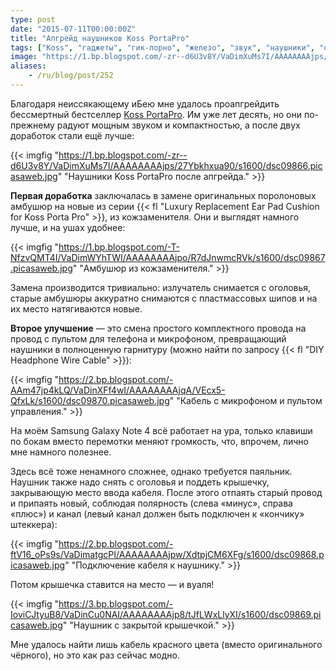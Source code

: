 ```yaml
---
type: post
date: "2015-07-11T00:00:00Z"
title: "Апгрейд наушников Koss PortaPro"
tags: ["Koss", "гаджеты", "гик-порно", "железо", "звук", "наушники", "очумелые ручки", "ремонт", "сделай сам"]
image: "https://1.bp.blogspot.com/-zr--d6U3v8Y/VaDimXuMs7I/AAAAAAAAjps/27Ybkhxua90/s1600/dsc09866.picasaweb.jpg"
aliases:
    - /ru/blog/post/252
---
```


Благодаря неиссякающему иБею мне удалось проапгрейдить бессмертный бестселлер [Koss PortaPro](http://www.koss.com/en/products/headphones/on-ear-headphones/PortaPro__Porta_Pro_On_Ear_Headphone). Им уже лет десять, но они по-прежнему радуют мощным звуком и компактностью, а после двух доработок стали ещё лучше:

{{< imgfig "https://1.bp.blogspot.com/-zr--d6U3v8Y/VaDimXuMs7I/AAAAAAAAjps/27Ybkhxua90/s1600/dsc09866.picasaweb.jpg" "Наушники Koss PortaPro после апгрейда." >}}

<!--more-->

**Первая доработка** заключалась в замене оригинальных поролоновых амбушюр на новые из серии {{< fl "Luxury Replacement Ear Pad Cushion for Koss Porta Pro" >}}, из кожзаменителя. Они и выглядят намного лучше, и на ушах удобнее:

{{< imgfig "https://1.bp.blogspot.com/-T-NfzvQMT4I/VaDimWYhTWI/AAAAAAAAjpo/R7dJnwmcRVk/s1600/dsc09867.picasaweb.jpg" "Амбушюр из кожзаменителя." >}}

Замена производится тривиально: излучатель снимается с оголовья, старые амбушюры аккуратно снимаются с пластмассовых шипов и на их место натягиваются новые.

**Второе улучшение** — это смена простого комплектного провода на провод с пультом для телефона и микрофоном, превращающий наушники в полноценную гарнитуру (можно найти по запросу {{< fl "DIY Headphone Wire Cable" >}}):

{{< imgfig "https://2.bp.blogspot.com/-AAm47jp4kLQ/VaDinXFf4wI/AAAAAAAAjqA/VEcx5-QfxLk/s1600/dsc09870.picasaweb.jpg" "Кабель с микрофоном и пультом управления." >}}

На моём Samsung Galaxy Note 4 всё работает на ура, только клавиши по бокам вместо перемотки меняют громкость, что, впрочем, лично мне намного полезнее.

Здесь всё тоже ненамного сложнее, однако требуется паяльник. Наушник также надо снять с оголовья и поддеть крышечку, закрывающую место ввода кабеля. После этого отпаять старый провод и припаять новый, соблюдая полярность (слева «минус», справа «плюс») и канал (левый канал должен быть подключен к «кончику» штеккера):

{{< imgfig "https://2.bp.blogspot.com/-ftV16_oPs9s/VaDimatgcPI/AAAAAAAAjpw/XdtpjCM6XFg/s1600/dsc09868.picasaweb.jpg" "Подключение кабеля к наушнику." >}}

Потом крышечка ставится на место — и вуаля!

{{< imgfig "https://3.bp.blogspot.com/-IoviCJtyuB8/VaDinCu0NAI/AAAAAAAAjp8/tJfLWxLlyXI/s1600/dsc09869.picasaweb.jpg" "Наушник с закрытой крышечкой." >}}

Мне удалось найти лишь кабель красного цвета (вместо оригинального чёрного), но это как раз сейчас модно.
